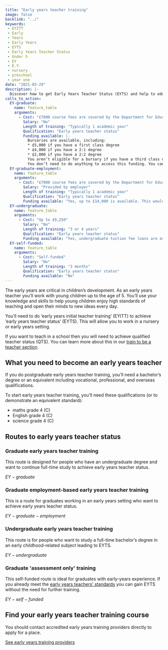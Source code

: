 ```yaml
---
title: "Early years teacher training"
image: false
backlink: "../"
keywords:
 - EYITT
 - Early
 - Years
 - Early Years
 - EYTS
 - Early Years Teacher Status
 - Under 5
 - EY
 - E.Y.
 - nursery
 - preschool
 - year one
date: "2021-03-29"
description: |-
  Discover how to get Early Years Teacher Status (EYTS) and help to educate and inspire future generations. Official guidance on early years teacher training.
calls_to_action:
  EY-graduate:
    name: feature_table
    arguments:
      - Cost: "£7000 course fees are covered by the Department for Education and are paid directly to the training provider. You don’t need to do anything to access this funding."
        Salary: "No"
        Length of training: "Typically 1 academic year"
        Qualification: "Early years teacher status"
        Funding available: |-
          Bursaries are available, including:
          * £5,000 if you have a first class degree
          * £4,000 if you have a 2:1 degree
          * £2,000 if you have a 2:2 degree
          You aren’t eligible for a bursary if you have a third class degree.
          You don’t need to do anything to access this funding. You can learn more on the [early years funding guidance page](https://www.gov.uk/guidance/early-years-initial-teacher-training-2023-to-2024-funding-guidance).
  EY-graduate-employment:
    name: feature_table
    arguments:
      - Cost: "£7000 course fees are covered by the Department for Education and are paid directly to the training provider. You don’t need to do anything to access this funding."
        Salary: "Provided by employer"
        Length of training: "Typically 1 academic year"
        Qualification: "Early years teacher status"
        Funding available: "Yes, up to £14,000 is available. This would cover course fees of up to £7,000, plus £7,000 for your employer, to help cover their extra costs while you train. You don’t need to do anything to access this funding. You can learn more on the [early years funding guidance page](https://www.gov.uk/guidance/early-years-initial-teacher-training-2023-to-2024-funding-guidance)."
  EY-undergraduate:
    name: feature_table
    arguments:
      - Cost: "Up to £9,250"
        Salary: "No"
        Length of training: "3 or 4 years"
        Qualification: "Early years teacher status"
        Funding available: "Yes, undergraduate tuition fee loans are available from [Student Finance England (SFE)](https://www.gov.uk/student-finance)"
  EY-self-funded:
    name: feature_table
    arguments:
      - Cost: "Self-funded"
        Salary: "No"
        Length of training: "3 months"
        Qualification: "Early years teacher status"
        Funding available: "No"
---
```


The early years are critical in children’s development. As an early years teacher you’ll work with young children up to the age of 5. You’ll use your knowledge and skills to help young children enjoy high standards of teaching and open their minds to new ideas every day.

You’ll need to do ‘early years initial teacher training’ (EYITT) to achieve ‘early years teacher status’ (EYTS). This will allow you to work in a nursery or early years setting. 

If you want to teach in a school then you will need to achieve qualified teacher status (QTS). You can learn more about this in our [train to be a teacher section](/train-to-be-a-teacher).

## What you need to become an early years teacher

If you do postgraduate early years teacher training, you’ll need a bachelor’s degree or an equivalent including vocational, professional, and overseas qualifications.

To start early years teacher training, you’ll need these qualifications (or to demonstrate an equivalent standard):

* maths grade 4 (C)
* English grade 4 (C)
* science grade 4 (C)

## Routes to early years teacher status

### Graduate early years teacher training
This route is designed for people who have an undergraduate degree and want to continue full-time study to achieve early years teacher status. 

$EY-graduate$

### Graduate employment-based early years teacher training
This is a route for graduates working in an early years setting who want to achieve early years teacher status.    

$EY-graduate-employment$

### Undergraduate early years teacher training
This route is for people who want to study a full-time bachelor’s degree in an early childhood-related subject leading to EYTS.

$EY-undergraduate$

### Graduate 'assessment only' training

This self-funded route is ideal for graduates with early-years experience. If you already meet the [early years teachers’ standards](https://www.gov.uk/government/publications/early-years-teachers-standards) you can gain EYTS without the need for further training.

$EY-self-funded$

## Find your early years teacher training course

You should contact accredited early years training providers directly to apply for a place.

<a href="https://www.gov.uk/government/publications/early-years-initial-teacher-training-itt-providers-and-school-direct-early-years-lead-organisations/early-years-initial-teacher-training-itt-providers-and-school-direct-lead-organisations" class="button">See early years training providers</a>
